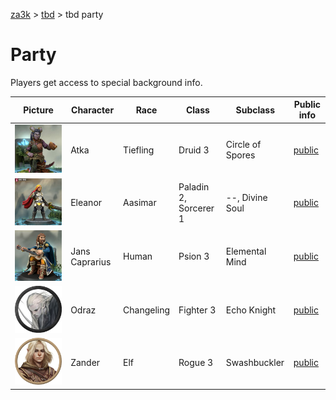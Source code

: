[za3k](/) > [tbd](/tbd/) > tbd party

# Party

Players get access to special background info.

| Picture                           | Character       | Race       | Class     | Subclass         | Public info           |
|-----------------------------------|-----------------|------------|-----------|------------------|-----------------------|
 [![Atka](atka.png)](atka)          | Atka            | Tiefling   | Druid 3   | Circle of Spores | [public](atka)
 [![Eleanor](eleanor.png)](eleanor) | Eleanor         | Aasimar    | Paladin 2, Sorcerer 1 | --, Divine Soul | [public](eleanor)
 [![Jans](jans.png)](jans)          | Jans Caprarius  | Human      | Psion 3   | Elemental Mind   | [public](jans)
 [![Odraz](odraz.png)](odraz)       | Odraz           | Changeling | Fighter 3 | Echo Knight      | [public](odraz)
 [![Zander](zander.png)](zander)    | Zander          | Elf        | Rogue 3   | Swashbuckler     | [public](zander)
